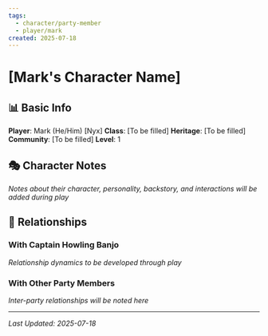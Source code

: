 ```yaml
---
tags:
  - character/party-member
  - player/mark
created: 2025-07-18
---
```


# [Mark's Character Name]

## 📊 Basic Info
**Player**: Mark (He/Him) [Nyx]
**Class**: [To be filled]
**Heritage**: [To be filled]
**Community**: [To be filled]
**Level**: 1

## 🎭 Character Notes
*Notes about their character, personality, backstory, and interactions will be added during play*

## 🔗 Relationships
### With Captain Howling Banjo
*Relationship dynamics to be developed through play*

### With Other Party Members
*Inter-party relationships will be noted here*

---
*Last Updated: 2025-07-18*

